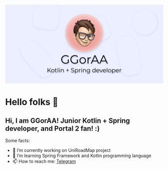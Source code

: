 ![](https://github.com/GGorAA/GGorAA/blob/master/profile%20readme%20cover.png?raw=true)
# Hello folks 👋

## Hi, I am GGorAA! Junior Kotlin + Spring developer, and Portal 2 fan! :)

Some facts:

- 🔭 I’m currently working on UniRoadMap project
- 🌱 I’m learning Spring Framework and Kotlin programming language
- 📫 How to reach me: [Telegram](https://t.me/GGorAAOfficial)
